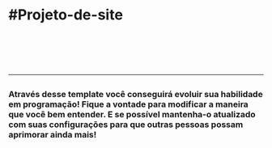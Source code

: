 <h1> #Projeto-de-site<h1>
<br>
<hr>
<h3>Através desse template você conseguirá evoluir sua habilidade em programação!
Fique a vontade para modificar a maneira que você bem entender. 
E se possível mantenha-o atualizado com suas configurações para que outras pessoas possam aprimorar ainda mais! <h3>
